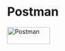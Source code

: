 # Postman
<div>
  <img src="https://hsto.org/getpro/habr/post_images/40e/c7f/b4f/40ec7fb4f579c099e14f300685f2222c.png" title="Postman" alt="Postman" width="100" height="40"/>&nbsp;

